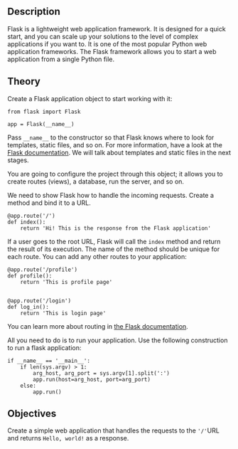 ## Description

Flask is a lightweight web application framework. It is designed for a quick start, and you can scale up your solutions to the level of complex applications if you want to. It is one of the most popular Python web application frameworks. The Flask framework allows you to start a web application from a single Python file.

## Theory

Create a Flask application object to start working with it:

    from flask import Flask
    
    app = Flask(__name__)

Pass `__name__` to the constructor so that Flask knows where to look for templates, static files, and so on. For more information, have a look at the [Flask documentation](https://flask.palletsprojects.com/en/1.1.x/api/#flask.Flask). We will talk about templates and static files in the next stages.

You are going to configure the project through this object; it allows you to create routes (views), a database, run the server, and so on.

We need to show Flask how to handle the incoming requests. Create a method and bind it to a URL.

    @app.route('/')
    def index():
        return 'Hi! This is the response from the Flask application'
    

If a user goes to the root URL, Flask will call the `index` method and return the result of its execution. The name of the method should be unique for each route. You can add any other routes to your application:

    @app.route('/profile')
    def profile():
        return 'This is profile page'
    
    
    @app.route('/login')
    def log_in():
        return 'This is login page'

You can learn more about routing in [the Flask documentation](https://flask.palletsprojects.com/en/1.1.x/quickstart/#routing).

All you need to do is to run your application. Use the following construction to run a flask application:

    if __name__ == '__main__':
        if len(sys.argv) > 1:
            arg_host, arg_port = sys.argv[1].split(':')
            app.run(host=arg_host, port=arg_port)
        else:
            app.run()

## Objectives

Create a simple web application that handles the requests to the `'/'`URL and returns `Hello, world!` as a response.
